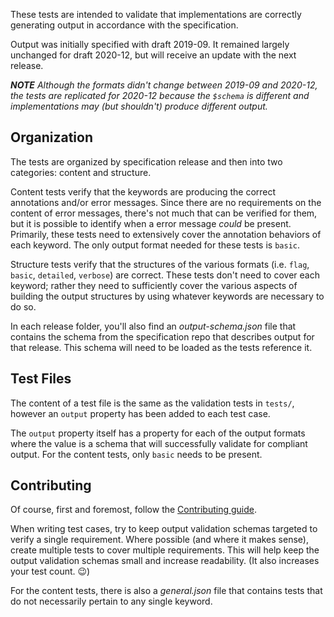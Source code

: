 These tests are intended to validate that implementations are correctly generating output in accordance with the specification.

Output was initially specified with draft 2019-09.  It remained largely unchanged for draft 2020-12, but will receive an update with the next release.

***NOTE** Although the formats didn't change between 2019-09 and 2020-12, the tests are replicated for 2020-12 because the `$schema` is different and implementations may (but shouldn't) produce different output.*

## Organization

The tests are organized by specification release and then into two categories: content and structure.

Content tests verify that the keywords are producing the correct annotations and/or error messages.  Since there are no requirements on the content of error messages, there's not much that can be verified for them, but it is possible to identify when a error message _could_ be present.  Primarily, these tests need to extensively cover the annotation behaviors of each keyword.  The only output format needed for these tests is `basic`.

Structure tests verify that the structures of the various formats (i.e. `flag`, `basic`, `detailed`, `verbose`) are correct.  These tests don't need to cover each keyword; rather they need to sufficiently cover the various aspects of building the output structures by using whatever keywords are necessary to do so.

In each release folder, you'll also find an _output-schema.json_ file that contains the schema from the specification repo that describes output for that release.  This schema will need to be loaded as the tests reference it.

## Test Files

The content of a test file is the same as the validation tests in `tests/`, however an `output` property has been added to each test case.

The `output` property itself has a property for each of the output formats where the value is a schema that will successfully validate for compliant output.  For the content tests, only `basic` needs to be present.

## Contributing

Of course, first and foremost, follow the [Contributing guide](/CONTRIBUTING.md).

When writing test cases, try to keep output validation schemas targeted to verify a single requirement.  Where possible (and where it makes sense), create multiple tests to cover multiple requirements.  This will help keep the output validation schemas small and increase readability.  (It also increases your test count. 😉)

For the content tests, there is also a _general.json_ file that contains tests that do not necessarily pertain to any single keyword.
<!-- This general.json file may be added to the structure tests later, but I haven't gotten to them yet, so I don't know. -->
